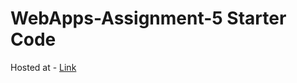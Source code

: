 # WebApps-Assignment-5 Starter Code
Hosted at - [Link](https://44-563-web-apps-f22.github.io/44563-webapps-assignment-5-Lakshmikalyani99.github.io/insects.html)
